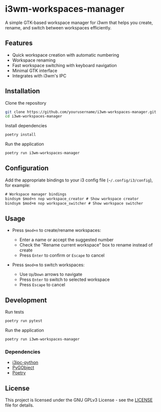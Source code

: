 # i3wm-workspaces-manager

A simple GTK-based workspace manager for i3wm that helps you create, rename, and switch between workspaces efficiently.

## Features

- Quick workspace creation with automatic numbering
- Workspace renaming
- Fast workspace switching with keyboard navigation
- Minimal GTK interface
- Integrates with i3wm's IPC

## Installation

Clone the repository
```sh
git clone https://github.com/yourusername/i3wm-workspaces-manager.git
cd i3wm-workspaces-manager
```

Install dependencies
```sh
poetry install
```

Run the application
```sh
poetry run i3wm-workspaces-manager
```

## Configuration

Add the appropriate bindings to your i3 config file (`~/.config/i3/config`), for example:

```txt
# Workspace manager bindings
bindsym $mod+n nop workspace_creator # Show workspace creator
bindsym $mod+m nop workspace_switcher # Show workspace switcher
```

## Usage

- Press `$mod+n` to create/rename workspaces:
  - Enter a name or accept the suggested number
  - Check the "Rename current workspace" box to rename instead of create
  - Press `Enter` to confirm or `Escape` to cancel

- Press `$mod+m` to switch workspaces:
  - Use `Up`/`Down` arrows to navigate
  - Press `Enter` to switch to selected workspace
  - Press `Escape` to cancel

## Development

Run tests
```sh
poetry run pytest
```
Run the application
```sh
poetry run i3wm-workspaces-manager
```

### Dependencies

- [i3ipc-python](https://github.com/altdesktop/i3ipc-python)
- [PyGObject](https://github.com/GNOME/pygobject)
- [Poetry](https://python-poetry.org/)

## License

This project is licensed under the GNU GPLv3 License - see the [LICENSE](LICENSE) file for details.